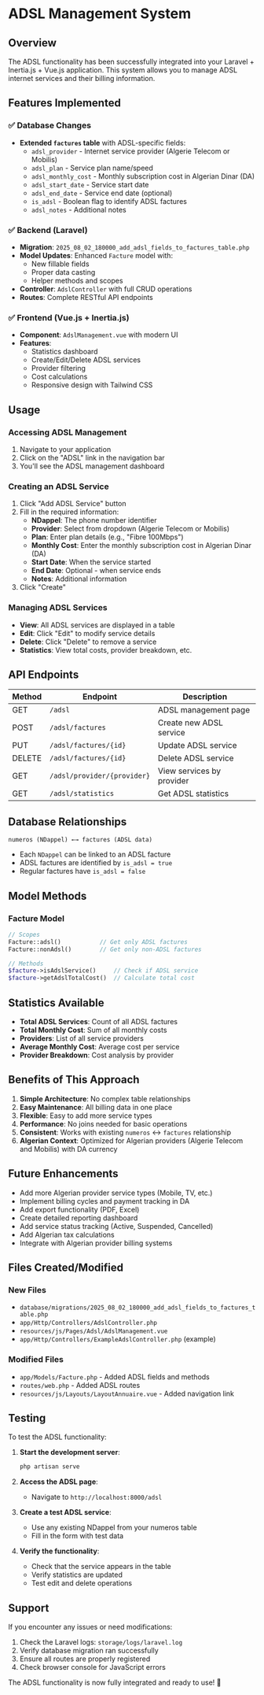 # ADSL Management System

## Overview
The ADSL functionality has been successfully integrated into your Laravel + Inertia.js + Vue.js application. This system allows you to manage ADSL internet services and their billing information.

## Features Implemented

### ✅ Database Changes
- **Extended `factures` table** with ADSL-specific fields:
  - `adsl_provider` - Internet service provider (Algerie Telecom or Mobilis)
  - `adsl_plan` - Service plan name/speed
  - `adsl_monthly_cost` - Monthly subscription cost in Algerian Dinar (DA)
  - `adsl_start_date` - Service start date
  - `adsl_end_date` - Service end date (optional)
  - `is_adsl` - Boolean flag to identify ADSL factures
  - `adsl_notes` - Additional notes

### ✅ Backend (Laravel)
- **Migration**: `2025_08_02_180000_add_adsl_fields_to_factures_table.php`
- **Model Updates**: Enhanced `Facture` model with:
  - New fillable fields
  - Proper data casting
  - Helper methods and scopes
- **Controller**: `AdslController` with full CRUD operations
- **Routes**: Complete RESTful API endpoints

### ✅ Frontend (Vue.js + Inertia.js)
- **Component**: `AdslManagement.vue` with modern UI
- **Features**:
  - Statistics dashboard
  - Create/Edit/Delete ADSL services
  - Provider filtering
  - Cost calculations
  - Responsive design with Tailwind CSS

## Usage

### Accessing ADSL Management
1. Navigate to your application
2. Click on the "ADSL" link in the navigation bar
3. You'll see the ADSL management dashboard

### Creating an ADSL Service
1. Click "Add ADSL Service" button
2. Fill in the required information:
   - **NDappel**: The phone number identifier
   - **Provider**: Select from dropdown (Algerie Telecom or Mobilis)
   - **Plan**: Enter plan details (e.g., "Fibre 100Mbps")
   - **Monthly Cost**: Enter the monthly subscription cost in Algerian Dinar (DA)
   - **Start Date**: When the service started
   - **End Date**: Optional - when service ends
   - **Notes**: Additional information
3. Click "Create"

### Managing ADSL Services
- **View**: All ADSL services are displayed in a table
- **Edit**: Click "Edit" to modify service details
- **Delete**: Click "Delete" to remove a service
- **Statistics**: View total costs, provider breakdown, etc.

## API Endpoints

| Method | Endpoint | Description |
|--------|----------|-------------|
| GET | `/adsl` | ADSL management page |
| POST | `/adsl/factures` | Create new ADSL service |
| PUT | `/adsl/factures/{id}` | Update ADSL service |
| DELETE | `/adsl/factures/{id}` | Delete ADSL service |
| GET | `/adsl/provider/{provider}` | View services by provider |
| GET | `/adsl/statistics` | Get ADSL statistics |

## Database Relationships

```
numeros (NDappel) ←→ factures (ADSL data)
```

- Each `NDappel` can be linked to an ADSL facture
- ADSL factures are identified by `is_adsl = true`
- Regular factures have `is_adsl = false`

## Model Methods

### Facture Model
```php
// Scopes
Facture::adsl()           // Get only ADSL factures
Facture::nonAdsl()        // Get only non-ADSL factures

// Methods
$facture->isAdslService()     // Check if ADSL service
$facture->getAdslTotalCost()  // Calculate total cost
```

## Statistics Available

- **Total ADSL Services**: Count of all ADSL factures
- **Total Monthly Cost**: Sum of all monthly costs
- **Providers**: List of all service providers
- **Average Monthly Cost**: Average cost per service
- **Provider Breakdown**: Cost analysis by provider

## Benefits of This Approach

1. **Simple Architecture**: No complex table relationships
2. **Easy Maintenance**: All billing data in one place
3. **Flexible**: Easy to add more service types
4. **Performance**: No joins needed for basic operations
5. **Consistent**: Works with existing `numeros` ↔ `factures` relationship
6. **Algerian Context**: Optimized for Algerian providers (Algerie Telecom and Mobilis) with DA currency

## Future Enhancements

- Add more Algerian provider service types (Mobile, TV, etc.)
- Implement billing cycles and payment tracking in DA
- Add export functionality (PDF, Excel)
- Create detailed reporting dashboard
- Add service status tracking (Active, Suspended, Cancelled)
- Add Algerian tax calculations
- Integrate with Algerian provider billing systems

## Files Created/Modified

### New Files
- `database/migrations/2025_08_02_180000_add_adsl_fields_to_factures_table.php`
- `app/Http/Controllers/AdslController.php`
- `resources/js/Pages/Adsl/AdslManagement.vue`
- `app/Http/Controllers/ExampleAdslController.php` (example)

### Modified Files
- `app/Models/Facture.php` - Added ADSL fields and methods
- `routes/web.php` - Added ADSL routes
- `resources/js/Layouts/LayoutAnnuaire.vue` - Added navigation link

## Testing

To test the ADSL functionality:

1. **Start the development server**:
   ```bash
   php artisan serve
   ```

2. **Access the ADSL page**:
   - Navigate to `http://localhost:8000/adsl`

3. **Create a test ADSL service**:
   - Use any existing NDappel from your numeros table
   - Fill in the form with test data

4. **Verify the functionality**:
   - Check that the service appears in the table
   - Verify statistics are updated
   - Test edit and delete operations

## Support

If you encounter any issues or need modifications:

1. Check the Laravel logs: `storage/logs/laravel.log`
2. Verify database migration ran successfully
3. Ensure all routes are properly registered
4. Check browser console for JavaScript errors

The ADSL functionality is now fully integrated and ready to use! 🚀 